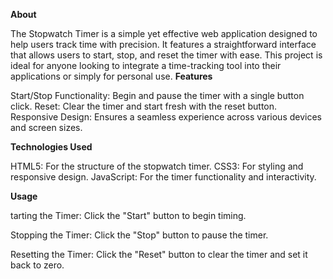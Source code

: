 __About__

The Stopwatch Timer is a simple yet effective web application designed to help users track time with precision. It features a straightforward interface that allows users to start, stop, and reset the timer with ease. This project is ideal for anyone looking to integrate a time-tracking tool into their applications or simply for personal use.
__Features__

   Start/Stop Functionality: Begin and pause the timer with a single button click.
   Reset: Clear the timer and start fresh with the reset button.
   Responsive Design: Ensures a seamless experience across various devices and screen sizes.

__Technologies Used__

  HTML5: For the structure of the stopwatch timer.
  CSS3: For styling and responsive design.
  JavaScript: For the timer functionality and interactivity.

__Usage__

  tarting the Timer:
        Click the "Start" button to begin timing.

  Stopping the Timer:
        Click the "Stop" button to pause the timer.

  Resetting the Timer:
        Click the "Reset" button to clear the timer and set it back to zero.
